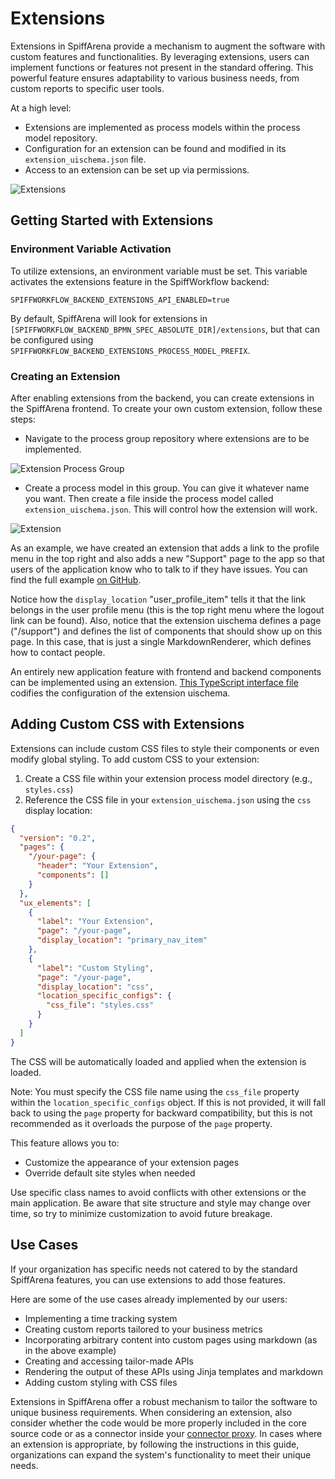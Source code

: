 # Extensions

Extensions in SpiffArena provide a mechanism to augment the software with custom features and functionalities.
By leveraging extensions, users can implement functions or features not present in the standard offering.
This powerful feature ensures adaptability to various business needs, from custom reports to specific user tools.

At a high level:

- Extensions are implemented as process models within the process model repository.
- Configuration for an extension can be found and modified in its `extension_uischema.json` file.
- Access to an extension can be set up via permissions.

![Extensions](/images/Extensions_dashboard.png)

## Getting Started with Extensions

### Environment Variable Activation

To utilize extensions, an environment variable must be set.
This variable activates the extensions feature in the SpiffWorkflow backend:

    SPIFFWORKFLOW_BACKEND_EXTENSIONS_API_ENABLED=true

By default, SpiffArena will look for extensions in `[SPIFFWORKFLOW_BACKEND_BPMN_SPEC_ABSOLUTE_DIR]/extensions`, but that can be configured using `SPIFFWORKFLOW_BACKEND_EXTENSIONS_PROCESS_MODEL_PREFIX`.

### Creating an Extension

After enabling extensions from the backend, you can create extensions in the SpiffArena frontend.
To create your own custom extension, follow these steps:

- Navigate to the process group repository where extensions are to be implemented.

![Extension Process Group](/images/Extension1.png)

- Create a process model in this group. You can give it whatever name you want. Then create a file inside the process model called `extension_uischema.json`. This will control how the extension will work.

![Extension](/images/Extension_UI_schema.png)

As an example, we have created an extension that adds a link to the profile menu in the top right and also adds a new "Support" page to the app so that users of the application know who to talk to if they have issues.
You can find the full example [on GitHub](https://github.com/sartography/sample-process-models/tree/sample-models-1/extensions/support).

Notice how the `display_location` "user_profile_item" tells it that the link belongs in the user profile menu (this is the top right menu where the logout link can be found).
Also, notice that the extension uischema defines a page ("/support") and defines the list of components that should show up on this page.
In this case, that is just a single MarkdownRenderer, which defines how to contact people.

An entirely new application feature with frontend and backend components can be implemented using an extension.
[This TypeScript interface file](https://github.com/sartography/spiff-arena/blob/main/spiffworkflow-frontend/src/extension_ui_schema_interfaces.ts) codifies the configuration of the extension uischema.

## Adding Custom CSS with Extensions

Extensions can include custom CSS files to style their components or even modify global styling. To add custom CSS to your extension:

1. Create a CSS file within your extension process model directory (e.g., `styles.css`)
2. Reference the CSS file in your `extension_uischema.json` using the `css` display location:

```json
{
  "version": "0.2",
  "pages": {
    "/your-page": {
      "header": "Your Extension",
      "components": []
    }
  },
  "ux_elements": [
    {
      "label": "Your Extension",
      "page": "/your-page",
      "display_location": "primary_nav_item"
    },
    {
      "label": "Custom Styling",
      "page": "/your-page",
      "display_location": "css",
      "location_specific_configs": {
        "css_file": "styles.css"
      }
    }
  ]
}
```

The CSS will be automatically loaded and applied when the extension is loaded. 

Note: You must specify the CSS file name using the `css_file` property within the `location_specific_configs` object. If this is not provided, it will fall back to using the `page` property for backward compatibility, but this is not recommended as it overloads the purpose of the `page` property.

This feature allows you to:

- Customize the appearance of your extension pages
- Override default site styles when needed

Use specific class names to avoid conflicts with other extensions or the main application.
Be aware that site structure and style may change over time, so try to minimize customization to avoid future breakage.

## Use Cases

If your organization has specific needs not catered to by the standard SpiffArena features, you can use extensions to add those features.

Here are some of the use cases already implemented by our users:

- Implementing a time tracking system
- Creating custom reports tailored to your business metrics
- Incorporating arbitrary content into custom pages using markdown (as in the above example)
- Creating and accessing tailor-made APIs
- Rendering the output of these APIs using Jinja templates and markdown
- Adding custom styling with CSS files

Extensions in SpiffArena offer a robust mechanism to tailor the software to unique business requirements.
When considering an extension, also consider whether the code would be more properly included in the core source code or as a connector inside your [connector proxy](connector_proxy).
In cases where an extension is appropriate, by following the instructions in this guide, organizations can expand the system's functionality to meet their unique needs.
